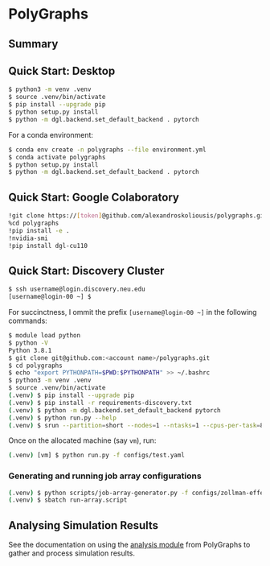 # PolyGraphs

## Summary

## Quick Start: Desktop

```bash
$ python3 -m venv .venv
$ source .venv/bin/activate
$ pip install --upgrade pip
$ python setup.py install
$ python -m dgl.backend.set_default_backend . pytorch
```
For a conda environment:
```bash
$ conda env create -n polygraphs --file environment.yml
$ conda activate polygraphs
$ python setup.py install
$ python -m dgl.backend.set_default_backend . pytorch
```

## Quick Start: Google Colaboratory

```bash
!git clone https://[token]@github.com/alexandroskoliousis/polygraphs.git
%cd polygraphs
!pip install -e .
!nvidia-smi
!pip install dgl-cu110
```

## Quick Start: Discovery Cluster

```bash
$ ssh username@login.discovery.neu.edu
[username@login-00 ~] $
```
For succinctness, I ommit the prefix `[username@login-00 ~]` in the following commands:
```bash
$ module load python
$ python -V
Python 3.8.1
$ git clone git@github.com:<account name>/polygraphs.git
$ cd polygraphs
$ echo "export PYTHONPATH=$PWD:$PYTHONPATH" >> ~/.bashrc
$ python3 -m venv .venv
$ source .venv/bin/activate
(.venv) $ pip install --upgrade pip
(.venv) $ pip install -r requirements-discovery.txt
(.venv) $ python -m dgl.backend.set_default_backend pytorch
(.venv) $ python run.py --help
(.venv) $ srun --partition=short --nodes=1 --ntasks=1 --cpus-per-task=8 --mem=64GB --export=ALL --pty /bin/bash
```
Once on the allocated machine (say `vm`), run:
```bash
(.venv) [vm] $ python run.py -f configs/test.yaml
```

### Generating and running job array configurations
```bash
(.venv) $ python scripts/job-array-generator.py -f configs/zollman-effect/zollman-effect.yaml -e configs/explorables.json -a test
(.venv) $ sbatch run-array.script
```

## Analysing Simulation Results
See the documentation on using the [analysis module](https://github.com/alexandroskoliousis/polygraphs/blob/main/docs/guide/simulations/processing-results.md) from PolyGraphs to gather and process simulation results. 
